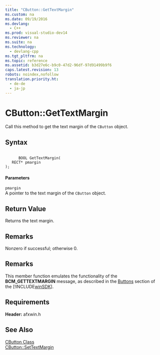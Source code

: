 ```yaml
---
title: "CButton::GetTextMargin"
ms.custom: na
ms.date: 09/19/2016
ms.devlang: 
  - C++
ms.prod: visual-studio-dev14
ms.reviewer: na
ms.suite: na
ms.technology: 
  - devlang-cpp
ms.tgt_pltfrm: na
ms.topic: reference
ms.assetid: b3d27e6c-b9c0-47d2-96df-97d91499b9f6
caps.latest.revision: 13
robots: noindex,nofollow
translation.priority.ht: 
  - de-de
  - ja-jp
---
```

# CButton::GetTextMargin
Call this method to get the text margin of the `CButton` object.  
  
## Syntax  
  
```  
  
      BOOL GetTextMargin(  
   RECT* pmargin   
);  
```  
  
#### Parameters  
 `pmargin`  
 A pointer to the text margin of the `CButton` object.  
  
## Return Value  
 Returns the text margin.  
  
## Remarks  
 Nonzero if successful; otherwise 0.  
  
## Remarks  
 This member function emulates the functionality of the **BCM_GETTEXTMARGIN** message, as described in the [Buttons](http://msdn.microsoft.com/library/windows/desktop/bb775943) section of the [!INCLUDE[winSDK](../vs140/includes/winSDK_md.md)].  
  
## Requirements  
 **Header:** afxwin.h  
  
## See Also  
 [CButton Class](../vs140/CButton-Class.md)   
 [CButton::SetTextMargin](../vs140/CButton--SetTextMargin.md)